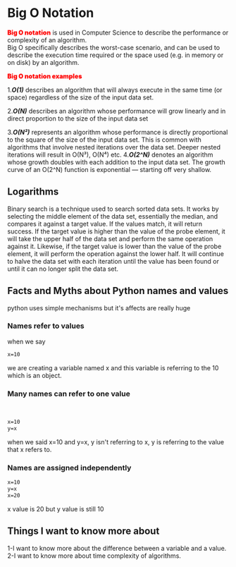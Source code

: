 # Big O Notation
<span style="color:red; font-weight:900">Big O notation</span> is used in Computer Science to describe the performance or complexity of an algorithm.  
Big O specifically describes the worst-case scenario, and can be used to describe the execution time required or the space used (e.g. in memory or on disk) by an algorithm.  

<span style="color:red; font-weight:900">Big O notation examples</span> 

1.***O(1)*** describes an algorithm that will always execute in the same time (or space) regardless of the size of the input data set. 

   2.***O(N)*** describes an algorithm whose performance will grow linearly and in direct proportion to the size of the input data set   

   3.***O(N²)*** represents an algorithm whose performance is directly proportional to the square of the size of the input data set. This is common with algorithms that involve nested iterations over the data set. Deeper nested iterations will result in O(N³), O(N⁴) etc.
4.***O(2^N)*** denotes an algorithm whose growth doubles with each addition to the input data set. The growth curve of an O(2^N) function is exponential — starting off very shallow.  

## Logarithms
Binary search is a technique used to search sorted data sets. It works by selecting the middle element of the data set, essentially the median, and compares it against a target value. If the values match, it will return success. If the target value is higher than the value of the probe element, it will take the upper half of the data set and perform the same operation against it. Likewise, if the target value is lower than the value of the probe element, it will perform the operation against the lower half. It will continue to halve the data set with each iteration until the value has been found or until it can no longer split the data set.

## Facts and Myths about Python names and values
python uses simple mechanisms but it's affects are really huge
### **Names refer to values**
when we say
```html
x=10
```
we are creating a variable named x and this variable is referring to the 10 which is an object.
### Many names can refer to one value
<br>  

```html
x=10
y=x
```
when we said x=10 and y=x, y isn't referring to x, y is referring to the value that x refers to.

### Names are assigned independently
```html
x=10
y=x
x=20
```
x value is 20 but y value is still 10  

## Things I want to know more about
1-I want to know more about the difference between a variable and a value.
2-I want to know more about time complexity of algorithms.
